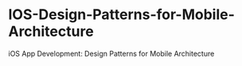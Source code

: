 # IOS-Design-Patterns-for-Mobile-Architecture
iOS App Development: Design Patterns for Mobile Architecture
